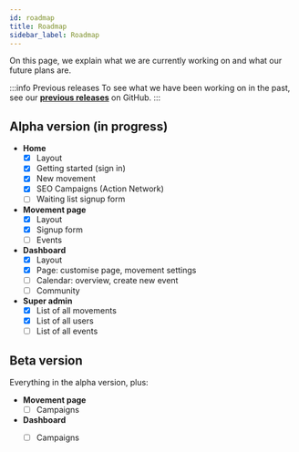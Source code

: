 ```yaml
---
id: roadmap
title: Roadmap
sidebar_label: Roadmap
---
```


On this page, we explain what we are currently working on and what our future plans are.

:::info Previous releases
To see what we have been working on in the past, see our **[previous releases](https://github.com/activisthandbook/rebeltools-guides/releases)** on GitHub.
:::

## Alpha version (in progress)
- **Home**
  - [x] Layout
  - [x] Getting started (sign in)
  - [x] New movement
  - [x] SEO Campaigns (Action Network)
  - [ ] Waiting list signup form
- **Movement page**
  - [x] Layout
  - [x] Signup form
  - [ ] Events
- **Dashboard**
    - [x] Layout
    - [x] Page: customise page, movement settings
    - [ ] Calendar: overview, create new event
    - [ ] Community
- **Super admin**
  - [x] List of all movements
  - [x] List of all users
  - [ ] List of all events

## Beta version
Everything in the alpha version, plus:
- **Movement page**
  - [ ] Campaigns
- **Dashboard**
  - [ ] Campaigns


<!-- ## Beta 0.1: Authentication & Admin Settings

New in tech-stack:
- Passwordless authentication, database, hosting, front-end framework

Features:
- Public pages & their respective edit windows:
  - Movevent page
    - Movement signup
- Dashboard
  - Members list
  - Admin settings
- Superadmin dashboard
  - List of movements
  - Superadmin settings

## Beta 0.2: Early Access & Events

Features:
- Public pages & their respective edit windows:
  - Homepage
    - Highlighted movements
    - Promotion Rebel Tools
    - Early-user form 
- Movevent page
  - List of upcoming events
- Event page
  - Event signup
  - Title and description

## Beta 0.3: Pictures & Profiles

New in tech-stack:
- Storage (for image uploads)

Features:
- User profile page
  - Edit name, description, profile picture, social media links
- Dashboard
  - Member profiles

## Beta 0.4: Email & Engagement

New in tech-stack:
- Email

Features:
- Automatic notifications after signin up
- Follow ups after signup
  - Additional questions
  - Schedule meeting
  - Suggestions to share

## Version 1: Ready to Rebel

All features from the Beta tested and available to the public.

## Version 2+: Integrations & Insights
Tech-stack:
- API integrations of Google Analytics, Drive, Calendar, Slack, social media, video calling, WikiJS
Features:
- Public pages & their respective edit windows:
  - Team pages
  - Local department pages
- Internal pages
  - Democratisation tools: general assemblies, voting, swift at-action decision making
- Dashboard
  - Smart insights -->
